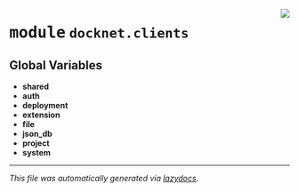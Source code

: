 <!-- markdownlint-disable -->

<a href="https://github.com/khulnasoft/docknet/blob/main/backend/src/docknet/clients/__init__.py#L0"><img align="right" style="float:right;" src="https://img.shields.io/badge/-source-cccccc?style=flat-square"></a>

# <kbd>module</kbd> `docknet.clients`




**Global Variables**
---------------
- **shared**
- **auth**
- **deployment**
- **extension**
- **file**
- **json_db**
- **project**
- **system**




---

_This file was automatically generated via [lazydocs](https://github.com/khulnasoft/lazydocs)._
